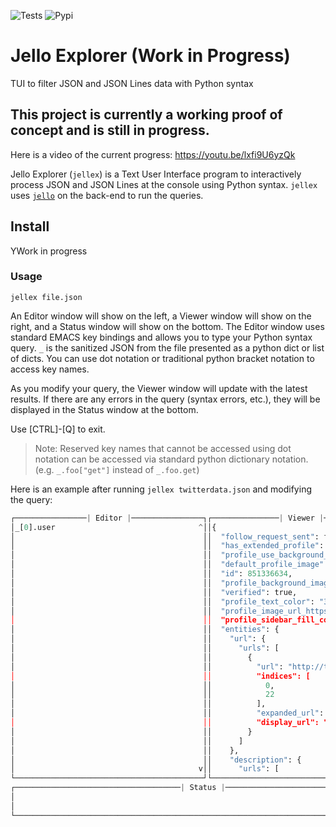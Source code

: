 ![Tests](https://github.com/kellyjonbrazil/jellex/workflows/Tests/badge.svg?branch=master)
![Pypi](https://img.shields.io/pypi/v/jellex.svg)

# Jello Explorer (Work in Progress)
TUI to filter JSON and JSON Lines data with Python syntax

## This project is currently a working proof of concept and is still in progress.

Here is a video of the current progress: https://youtu.be/lxfi9U6yzQk

Jello Explorer (`jellex`) is a Text User Interface program to interactively process JSON and JSON Lines at the console using Python syntax. `jellex` uses [`jello`](https://github.com/kellyjonbrazil/jello) on the back-end to run the queries.

## Install
YWork in progress

### Usage
```
jellex file.json
```
An Editor window will show on the left, a Viewer window will show on the right, and a Status window will show on the bottom. The Editor window uses standard EMACS key bindings and allows you to type your Python syntax query. `_` is the sanitized JSON from the file presented as a python dict or list of dicts. You can use dot notation or traditional python bracket notation to access key names.

As you modify your query, the Viewer window will update with the latest results. If there are any errors in the query (syntax errors, etc.), they will be displayed in the Status window at the bottom.

Use [CTRL]-[Q] to exit.

> Note: Reserved key names that cannot be accessed using dot notation can be accessed via standard python dictionary notation. (e.g. `_.foo["get"]` instead of `_.foo.get`)

Here is an example after running `jellex twitterdata.json` and modifying the query:
```python
┌────────────────| Editor |────────────────┐┌───────────────| Viewer |────────────────┐
│_[0].user                                ^││{                                       ^│
│                                          ││  "follow_request_sent": false,          │
│                                          ││  "has_extended_profile": false,         │
│                                          ││  "profile_use_background_image": true,  │
│                                          ││  "default_profile_image": false,        │
│                                          ││  "id": 851336634,                       │
│                                          ││  "profile_background_image_url_https":  │
│                                          ││  "verified": true,                      │
│                                          ││  "profile_text_color": "333333",        │
│                                          ││  "profile_image_url_https": "https://pb │
│                                          ││  "profile_sidebar_fill_color": "DDEEF6" │
│                                          ││  "entities": {                          │
│                                          ││    "url": {                             │
│                                          ││      "urls": [                          │
│                                          ││        {                                │
│                                          ││          "url": "http://t.co/fvHMZhwmP4 │
│                                          ││          "indices": [                   │
│                                          ││            0,                           │
│                                          ││            22                           │
│                                          ││          ],                             │
│                                          ││          "expanded_url": "http://www.20 │
│                                          ││          "display_url": "20minutos.com" │
│                                          ││        }                                │
│                                          ││      ]                                  │
│                                          ││    },                                   │
│                                          ││    "description": {                     │
│                                         v││      "urls": [                         v│
└──────────────────────────────────────────┘└─────────────────────────────────────────┘
┌─────────────────────────────────────| Status |──────────────────────────────────────┐
│                                                                                     │
│                                                                                     │
└─────────────────────────────────────────────────────────────────────────────────────┘
```
